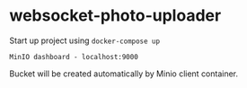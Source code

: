 # websocket-photo-uploader
Start up project using `docker-compose up`
```
MinIO dashboard - localhost:9000
```
Bucket will be created automatically by Minio client container.
